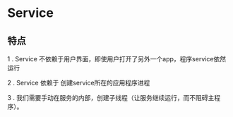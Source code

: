 # Service

## 特点

1 . Service 不依赖于用户界面，即使用户打开了另外一个app，程序service依然运行

2 . Service 依赖于 创建service所在的应用程序进程

3 . 我们需要手动在服务的内部，创建子线程（让服务继续运行，而不阻碍主程序）。
